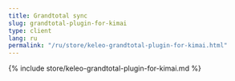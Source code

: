 ```yaml
---
title: Grandtotal sync
slug: grandtotal-plugin-for-kimai
type: client
lang: ru
permalink: "/ru/store/keleo-grandtotal-plugin-for-kimai.html"
---
```


{% include store/keleo-grandtotal-plugin-for-kimai.md %}
